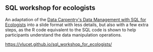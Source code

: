 ## SQL workshop for ecologists

An adaptation of the [Data Carpentry's Data Management with SQL for Ecologists](https://datacarpentry.org/sql-ecology-lesson/) into a slide format with less details, but also with a few extra steps, as the R code equivalent to the SQL code is shown to help participants understand the data manipulation operations.

https://vlucet.github.io/sql_workshop_for_ecologists/
